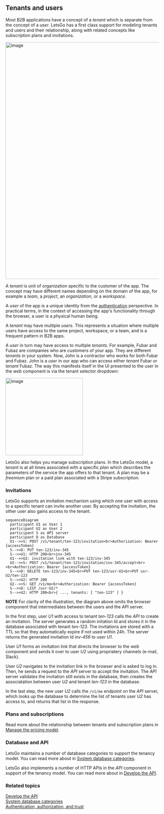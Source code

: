 ## Tenants and users

Most B2B applications have a concept of a _tenant_ which is separate from the concept of a _user_. LetsGo has a first class support for modeling tenants and users and their relationship, along with related concepts like subscription plans and invitations.

<img width="778" alt="image" src="https://github.com/tjanczuk/letsgo/assets/822369/d9b562e8-363d-444c-a3ea-2bdebe4ccbd2">

A _tenant_ is unit of organization specific to the customer of the app. The concept may have different names depending on the domain of the app, for example a _team_, a _project_, an _organization_, or a _workspace_.

A _user_ of the app is a unique identity from the [authentication](./authentication-authorization-and-trust.md) perspective. In practical terms, in the context of accessing the app's functionality through the browser, a user is a physical human being.

A _tenant_ may have multiple _users_. This represents a situation where multiple users have access to the same project, workspace, or a team, and is a frequent pattern in B2B apps.

A _user_ in turn may have access to multiple _tenants_. For example, Fubar and Fubaz are companies who are customers of your app. They are different _tenants_ in your system. Now, John is a contractor who works for both Fubar and Fubaz. John is a _user_ in our app who can access either _tenant_ Fubar or _tenant_ Fubaz. The way this manifests itself in the UI presented to the user in the _web_ component is via the tenant selector dropdown:

<img width="254" alt="image" src="https://github.com/tjanczuk/letsgo/assets/822369/7ff31d3a-c2b3-4f96-8b69-11d931179dc8">

LetsGo also helps you manage subscription plans. In the LetsGo model, a _tenant_ is at all times associated with a specific _plan_ which describes the parameters of the service the app offers to that tenant. A plan may be a _freemium_ plan or a paid plan associated with a Stripe subscription.

### Invitations

LetsGo supports an invitation mechanism using which one user with access to a specific tenant can invite another user. By accepting the invitation, the other user also gains access to the tenant.

```mermaid
sequenceDiagram
  participant U1 as User 1
  participant U2 as User 2
  participant S as API server
  participant D as Database
  U1-->>S: POST /v1/tenant/ten-123/invitation<br>Authorization: Bearer {accessToken}
  S-->>D: PUT ten-123/inv-345
  S-->>U1: HTTP 200<br>inv-345
  U1-->>U2: invitation link with ten-123/inv-345
  U2-->>S: POST /v1/tenant/ten-123/invitation/inv-345/accept<br><br>Authorization: Bearer {accessToken}
  S-->>D: DELETE ten-123/inv-345<br>PUT ten-123/usr-U2<br>PUT usr-U2/ten-123
  S-->>U2: HTTP 200
  U2-->>S: GET /v1/me<br>Authorization: Bearer {accessToken}
  S-->>D: LIST /usr-U2/*
  S-->>U2: HTTP 200<br>{ ..., tenants: [ "ten-123" ] }
```

**NOTE** For clarity of the illustration, the diagram above omits the browser component that intermediates between the users and the API server.

In the first step, user _U1_ with access to tenant _ten-123_ calls the _API_ to create an invitation. The server generates a random initation Id and stores it in the database associated with tenant _ten-123_. The invitations are stored with a TTL so that they automatically expire if not used within 24h. The server returns the generated invitation Id _inv-456_ to user _U1_.

User _U1_ forms an invitation link that directs the browser to the _web_ component and sends it over to user _U2_ using propriatery channels (e-mail, Slack).

User _U2_ navigates to the invitation link in the browser and is asked to log in. Then, he sends a request to the _API_ server to accept the invitation. The _API_ server validates the invitation still exists in the database, then creates the associatation between user _U2_ and tenant _ten-123_ in the database.

In the last step, the new user _U2_ calls the `/v1/me` endpoint on the _API_ server, which looks up the database to determine the list of tenants user _U2_ has access to, and returns that list in the response.

### Plans and subscriptions

Read more about the relationship between tenants and subscription plans in [Manage the pricing model](../how-to/manage-the-pricing-model.md).

### Database and API

LetsGo maintains a number of database categories to support the tenancy model. You can read more about in [System database categories](../reference/system-database-categories.md).

LetsGo also implements a number of HTTP APIs in the _API_ component in support of the tenancy model. You can read more about in [Develop the API](../how-to/develop-the-api.md).

### Related topics

[Develop the API](../how-to/develop-the-api.md)  
[System database categories](../reference/system-database-categories.md)  
[Authentication, authorization, and trust](./authentication-authorization-and-trust.md)
